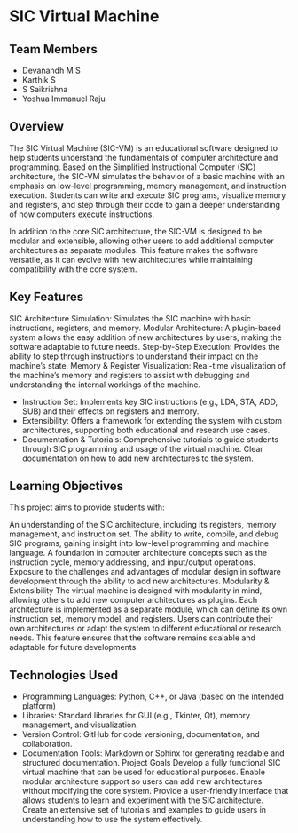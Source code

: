
# SIC Virtual Machine

## Team Members

* Devanandh M S
* Karthik S
* S Saikrishna
* Yoshua Immanuel Raju
  
## Overview
The SIC Virtual Machine (SIC-VM) is an educational software designed to help students understand the fundamentals of computer architecture and programming. Based on the Simplified Instructional Computer (SIC) architecture, the SIC-VM simulates the behavior of a basic machine with an emphasis on low-level programming, memory management, and instruction execution. Students can write and execute SIC programs, visualize memory and registers, and step through their code to gain a deeper understanding of how computers execute instructions.

In addition to the core SIC architecture, the SIC-VM is designed to be modular and extensible, allowing other users to add additional computer architectures as separate modules. This feature makes the software versatile, as it can evolve with new architectures while maintaining compatibility with the core system.

## Key Features
SIC Architecture Simulation: Simulates the SIC machine with basic instructions, registers, and memory.
Modular Architecture: A plugin-based system allows the easy addition of new architectures by users, making the software adaptable to future needs.
Step-by-Step Execution: Provides the ability to step through instructions to understand their impact on the machine’s state.
Memory & Register Visualization: Real-time visualization of the machine’s memory and registers to assist with debugging and understanding the internal workings of the machine.
* Instruction Set: Implements key SIC instructions (e.g., LDA, STA, ADD, SUB) and their effects on registers and memory.
* Extensibility: Offers a framework for extending the system with custom architectures, supporting both educational and research use cases.
* Documentation & Tutorials: Comprehensive tutorials to guide students through SIC programming and usage of the virtual machine. Clear documentation on how to add new architectures to the system.

## Learning Objectives
This project aims to provide students with:

An understanding of the SIC architecture, including its registers, memory management, and instruction set.
The ability to write, compile, and debug SIC programs, gaining insight into low-level programming and machine language.
A foundation in computer architecture concepts such as the instruction cycle, memory addressing, and input/output operations.
Exposure to the challenges and advantages of modular design in software development through the ability to add new architectures.
Modularity & Extensibility
The virtual machine is designed with modularity in mind, allowing others to add new computer architectures as plugins. Each architecture is implemented as a separate module, which can define its own instruction set, memory model, and registers. Users can contribute their own architectures or adapt the system to different educational or research needs. This feature ensures that the software remains scalable and adaptable for future developments.

## Technologies Used
* Programming Languages: Python, C++, or Java (based on the intended platform)
* Libraries: Standard libraries for GUI (e.g., Tkinter, Qt), memory management, and visualization.
* Version Control: GitHub for code versioning, documentation, and collaboration.
* Documentation Tools: Markdown or Sphinx for generating readable and structured documentation.
Project Goals
Develop a fully functional SIC virtual machine that can be used for educational purposes.
Enable modular architecture support so users can add new architectures without modifying the core system.
Provide a user-friendly interface that allows students to learn and experiment with the SIC architecture.
Create an extensive set of tutorials and examples to guide users in understanding how to use the system effectively.


